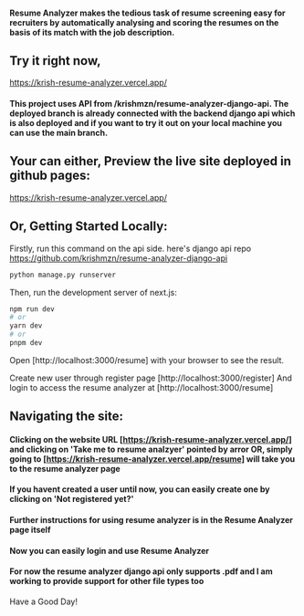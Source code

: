 #### Resume Analyzer makes the tedious task of resume screening easy for recruiters by automatically analysing and scoring the resumes on the basis of its match with the job description.

## Try it right now,
https://krish-resume-analyzer.vercel.app/

#### This project uses API from /krishmzn/resume-analyzer-django-api. The deployed branch is already connected with the backend django api which is also deployed and if you want to try it out on your local machine you can use the main branch.

## Your can either, Preview the live site deployed in github pages:
https://krish-resume-analyzer.vercel.app/

## Or, Getting Started Locally:

Firstly, run this command on the api side.
here's django api repo
https://github.com/krishmzn/resume-analyzer-django-api

```bash
python manage.py runserver
```

Then, run the development server of next.js:

```bash
npm run dev
# or
yarn dev
# or
pnpm dev
```

Open [http://localhost:3000/resume] with your browser to see the result.

Create new user through register page [http://localhost:3000/register]
And login to access the resume analyzer at [http://localhost:3000/resume]


## Navigating the site:

#### Clicking on the website URL [https://krish-resume-analyzer.vercel.app/] and clicking on 'Take me to resume analzyer' pointed by arror OR, simply going to [https://krish-resume-analyzer.vercel.app/resume] will take you to the resume analyzer page
#### If you havent created a user until now, you can easily create one by clicking on 'Not registered yet?'
#### Further instructions for using resume analyzer is in the Resume Analyzer page itself
#### Now you can easily login and use Resume Analyzer
#### For now the resume analyzer django api only supports .pdf and I am working to provide support for other file types too

Have a Good Day!

